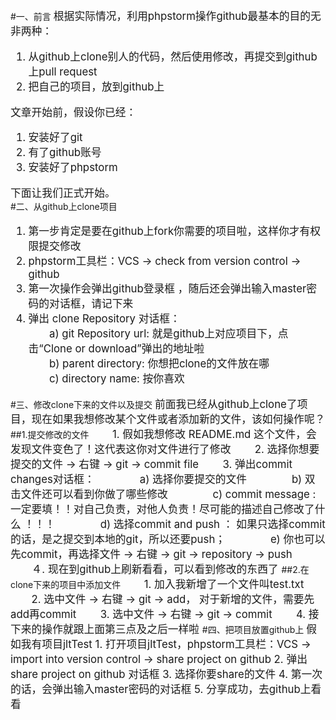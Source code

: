 #一、前言
<big>
根据实际情况，利用phpstorm操作github最基本的目的无非两种：  

1.  从github上clone别人的代码，然后使用修改，再提交到github上pull request  
2.  把自己的项目，放到github上  

文章开始前，假设你已经：  

1.  安装好了git  
2.  有了github账号  
3.  安装好了phpstorm  
 

下面让我们正式开始。  
</big>
#二、从github上clone项目 
<big>
1.  第一步肯定是要在github上fork你需要的项目啦，这样你才有权限提交修改   
2.  phpstorm工具栏：VCS -> check from version control -> github  
3.  第一次操作会弹出github登录框 ，随后还会弹出输入master密码的对话框，请记下来  
4.  弹出 clone Repository 对话框：  
　　a) git Repository url: 就是github上对应项目下，点击“Clone or download”弹出的地址啦  
　　b) parent directory: 你想把clone的文件放在哪  
　　c) directory name: 按你喜欢      
</big>
#三、修改clone下来的文件以及提交  
<big>前面我已经从github上clone了项目，现在如果我想修改某个文件或者添加新的文件，该如何操作呢？</big>  
##1.提交修改的文件
<big>
　　1.  假如我想修改 README.md 这个文件，会发现文件变色了！这代表这你对文件进行了修改  
　　2.  选择你想要提交的文件 -> 右键 -> git -> commit file   
　　3.  弹出commit changes对话框：  
　　　　a)  选择你要提交的文件  
　　　　b)  双击文件还可以看到你做了哪些修改   
　　　　c)  commit message : 一定要填！！对自己负责，对他人负责！尽可能的描述自己修改了什么 ！！！   
　　　　d)  选择commit and push ： 如果只选择commit的话，是之提交到本地的git，所以还要push；  
　　　　e)  你也可以先commit，再选择文件 -> 右键 -> git -> repository -> push     
　　４.  现在到github上刷新看看，可以看到修改的东西了
</big>
##2.在clone下来的项目中添加文件  
<big>
　　1.  加入我新增了一个文件叫test.txt  
　　2.  选中文件 -> 右键 -> git -> add， 对于新增的文件，需要先add再commit  
　　3.  选中文件 -> 右键 -> git -> commit  
　　4.  接下来的操作就跟上面第三点及之后一样啦
</big>
#四、把项目放置github上  
<big>假如我有项目jltTest  
1.  打开项目jltTest，phpstorm工具栏：VCS -> import into version control -> share project on github  
2.  弹出 share project on github 对话框  
3.  选择你要share的文件   
4.  第一次的话，会弹出输入master密码的对话框  
5.  分享成功，去github上看看
</big>

